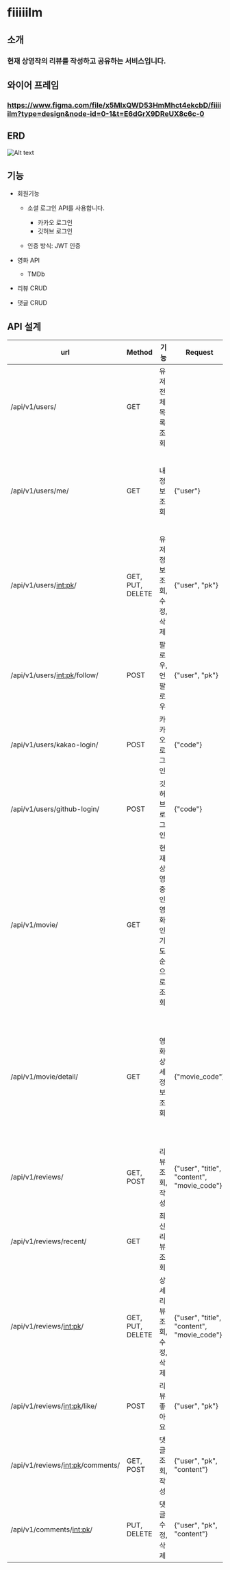 # fiiiiilm
## 소개
### 현재 상영작의 리뷰를 작성하고 공유하는 서비스입니다.
## 와이어 프레임
### https://www.figma.com/file/x5MlxQWD53HmMhct4ekcbD/fiiiiilm?type=design&node-id=0-1&t=E6dGrX9DReUX8c6c-0
## ERD
![Alt text](https://file.notion.so/f/s/357c610e-8fcb-47b1-920c-39c81a939fe5/Untitled.png?id=22f3c1a6-f124-4011-9c84-360ffe223d3d&table=block&spaceId=23cd6162-c29e-40ea-b2ea-6d40b7d2a522&expirationTimestamp=1683886574559&signature=_UNA9WO_DAKUE79NVdq8TFT9uSh0bgY1eqKjm0vkBoQ&downloadName=Untitled.png)
## 기능
- 회원기능
  - 소셜 로그인 API를 사용합니다.
    - 카카오 로그인
    - 깃허브 로그인

  - 인증 방식: JWT 인증

- 영화 API
  - TMDb

- 리뷰 CRUD

- 댓글 CRUD

## API 설계
|url|Method|기능|Request|Response|
|---|------|---|-------|--------|
|/api/v1/users/|GET|유저 전체 목록 조회||{"pk": pk, "email": 이메일, "nickname": 닉네임, "intro": 자기소개, "followings": 팔로잉, "followers": 팔로워, "reviews": 작성한 리뷰}|
|/api/v1/users/me/|GET|내 정보 조회|{"user"}|{"pk": pk, "email": 이메일, "nickname": 닉네임, "intro": 자기소개, "followings": 팔로잉, "followers": 팔로워, "reviews": 작성한 리뷰}|
|/api/v1/users/<int:pk>/|GET, PUT, DELETE|유저 정보 조회, 수정, 삭제|{"user", "pk"}|{"pk": pk, "email": 이메일, "nickname": 닉네임, "intro": 자기소개, "followings": 팔로잉, "followers": 팔로워, "reviews": 작성한 리뷰}|
|/api/v1/users/<int:pk>/follow/|POST|팔로우, 언팔로우|{"user", "pk"}||
|/api/v1/users/kakao-login/|POST|카카오 로그인|{"code"}|{"access_token", "refresh_token"}|
|/api/v1/users/github-login/|POST|깃허브 로그인|{"code"}|{"access_token", "refresh_token"}|
|/api/v1/movie/|GET|현재 상영 중인 영화 인기도 순으로 조회||{"rank": 순위, "movie_code": 영화 코드, "title": 영화 제목, "poster_path": 포스터 경로}|
|/api/v1/movie/detail/|GET|영화 상세 정보 조회|{"movie_code"}|{"movie_code": 영화 코드, "title": 영화 제목, "genres": 영화 장르, "overview": 영화 설명, "poster_path": 포스터 경로, "release_date": 개봉일, "runtime": 상영 시간, "vote_average": 평점}|
|/api/v1/reviews/|GET, POST|리뷰 조회, 작성|{"user", "title", "content", "movie_code"}|{"user", "movie_code", "title", "content", "created_at", "updated_at", "comment_count", "like_count"}|
|/api/v1/reviews/recent/|GET|최신 리뷰 조회||{"user", "movie_code", "title", "content", "created_at", "updated_at", "comment_count", "like_count"}|
|/api/v1/reviews/<int:pk>/|GET, PUT, DELETE|상세 리뷰 조회, 수정, 삭제|{"user", "title", "content", "movie_code"}|{"user", "movie_code", "title", "content", "created_at", "updated_at", "comments", "comment_count", "like_users" "like_count"}|
|/api/v1/reviews/<int:pk>/like/|POST|리뷰 좋아요|{"user", "pk"}||
|/api/v1/reviews/<int:pk>/comments/|GET, POST|댓글 조회, 작성|{"user", "pk", "content"}|{"user", "review", "content", "created_at", "updated_at"}|
|/api/v1/comments/<int:pk>/|PUT, DELETE|댓글 수정, 삭제|{"user", "pk", "content"}|{"user", "review", "content", "created_at", "updated_at"}|


